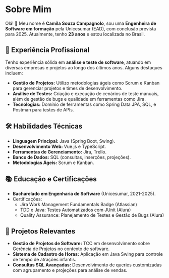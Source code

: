 # Sobre Mim

Olá! 👋 Meu nome é **Camila Souza Campagnolo**, sou uma **Engenheira de Software em formação** pela Unicesumar (EAD), com conclusão prevista para 2025. Atualmente, tenho **23 anos** e estou localizada no Brasil.

## 🚀 Experiência Profissional

Tenho experiência sólida em **análise e teste de software**, atuando em diversas empresas e projetos ao longo dos últimos anos. Alguns destaques incluem:

- **Gestão de Projetos:** Utilizo metodologias ágeis como Scrum e Kanban para gerenciar projetos e times de desenvolvimento.
- **Análise de Testes:** Criação e execução de cenários de teste manuais, além de gestão de bugs e qualidade em ferramentas como Jira.
- **Tecnologias:** Domínio de ferramentas como Spring Data JPA, SQL, e Postman para testes de APIs.

## 🛠️ Habilidades Técnicas

- **Linguagem Principal:** Java (Spring Boot, Swing).
- **Desenvolvimento Web:** Vue.js e TypeScript.
- **Ferramentas de Gerenciamento:** Jira, Trello.
- **Banco de Dados:** SQL (consultas, inserções, projeções).
- **Metodologias Ágeis:** Scrum e Kanban.

## 📚 Educação e Certificações

- **Bacharelado em Engenharia de Software** (Unicesumar, 2021-2025).
- Certificações:
  - Jira Work Management Fundamentals Badge (Atlassian)
  - TDD e Java: Testes Automatizados com JUnit (Alura)
  - Quality Assurance: Planejamento de Testes e Gestão de Bugs (Alura)

## 📂 Projetos Relevantes

- **Gestão de Projetos de Software:** TCC em desenvolvimento sobre Gerência de Projetos no contexto de software.
- **Sistema de Cadastro de Horas:** Aplicação em Java Swing para controle de tempo de atrações infantis.
- **Consultas SQL Avançadas:** Desenvolvimento de queries customizadas com agrupamento e projeções para análise de vendas.
